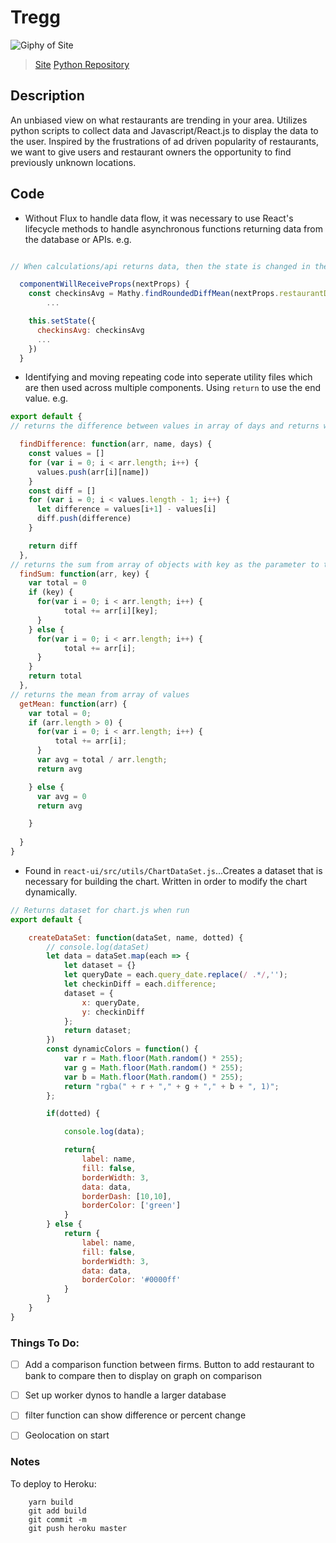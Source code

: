 # Tregg
![Giphy of Site](https://imgur.com/pE7MwBu)
>[Site](https://tregg.herokuapp.com)
>[Python Repository](https://github.com/jtung23/python-data-collector)


## Description
An unbiased view on what restaurants are trending in your area. Utilizes python scripts to collect data and Javascript/React.js to display the data to the user. Inspired by the frustrations of ad driven popularity of restaurants, we want to give users and restaurant owners the opportunity to find previously unknown locations.

## Code
- Without Flux to handle data flow, it was necessary to use React's lifecycle methods to handle asynchronous functions returning data from the database or APIs.
e.g.

```javascript

// When calculations/api returns data, then the state is changed in the higher level component which reload the component and sends down new props. componentWillReceiveProps receives and sets state based on new data.

  componentWillReceiveProps(nextProps) {
    const checkinsAvg = Mathy.findRoundedDiffMean(nextProps.restaurantDetails.checkins, 'checkins')
		...

    this.setState({
      checkinsAvg: checkinsAvg
      ...
    })
  }
```

- Identifying and moving repeating code into seperate utility files which are then used across multiple components. Using `return` to use the end value.
e.g.

```javascript
export default {
// returns the difference between values in array of days and returns with the date and difference

  findDifference: function(arr, name, days) {
    const values = []
    for (var i = 0; i < arr.length; i++) {
      values.push(arr[i][name])
    }
    const diff = []
    for (var i = 0; i < values.length - 1; i++) {
      let difference = values[i+1] - values[i]
      diff.push(difference)
    }

    return diff
  },
// returns the sum from array of objects with key as the parameter to target
  findSum: function(arr, key) {
    var total = 0
    if (key) {
      for(var i = 0; i < arr.length; i++) {
            total += arr[i][key];
      }
    } else {
      for(var i = 0; i < arr.length; i++) {
            total += arr[i];
      }  
    }
    return total
  },
// returns the mean from array of values
  getMean: function(arr) {
    var total = 0;
    if (arr.length > 0) {
      for(var i = 0; i < arr.length; i++) {
          total += arr[i];
      }
      var avg = total / arr.length;
      return avg

    } else {
      var avg = 0
      return avg

    }
    
  }
}
```

- Found in `react-ui/src/utils/ChartDataSet.js`...Creates a dataset that is necessary for building the chart. Written in order to modify the chart dynamically.

```javascript
// Returns dataset for chart.js when run
export default {

	createDataSet: function(dataSet, name, dotted) {
		// console.log(dataSet)
		let data = dataSet.map(each => {
		    let dataset = {}
		    let queryDate = each.query_date.replace(/ .*/,'');
		    let checkinDiff = each.difference;
		    dataset = {
		        x: queryDate,
		        y: checkinDiff
		    };
		    return dataset;
		})
		const dynamicColors = function() {
		    var r = Math.floor(Math.random() * 255);
		    var g = Math.floor(Math.random() * 255);
		    var b = Math.floor(Math.random() * 255);
		    return "rgba(" + r + "," + g + "," + b + ", 1)";
		};

		if(dotted) {

			console.log(data);

			return{
				label: name,
				fill: false,
				borderWidth: 3,
				data: data,
				borderDash: [10,10],
				borderColor: ['green']
			}
		} else {
			return {
				label: name,
				fill: false,
				borderWidth: 3,
				data: data,
				borderColor: '#0000ff'
			}
		}	
	}
}
```


### Things To Do:
- [ ] Add a comparison function between firms. Button to add restaurant to bank to compare then to display on graph on comparison
- [ ] Set up worker dynos to handle a larger database
- [ ] filter function can show difference or percent change
- [ ] Geolocation on start



### Notes

To deploy to Heroku:
```
	yarn build
	git add build
	git commit -m
	git push heroku master
```